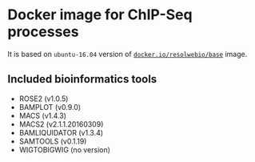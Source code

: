# Docker image for ChIP-Seq processes

It is based on `ubuntu-16.04` version of [`docker.io/resolwebio/base`](
https://hub.docker.com/r/resolwebio/base/) image.

Included bioinformatics tools
-----------------------------
* ROSE2 (v1.0.5)
* BAMPLOT (v0.9.0)
* MACS (v1.4.3)
* MACS2 (v2.1.1.20160309)
* BAMLIQUIDATOR (v1.3.4)
* SAMTOOLS (v0.1.19)
* WIGTOBIGWIG (no version)
